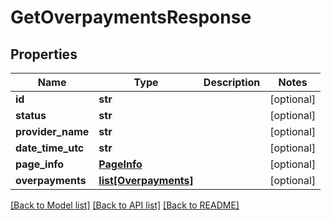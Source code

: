 # GetOverpaymentsResponse

## Properties
Name | Type | Description | Notes
------------ | ------------- | ------------- | -------------
**id** | **str** |  | [optional] 
**status** | **str** |  | [optional] 
**provider_name** | **str** |  | [optional] 
**date_time_utc** | **str** |  | [optional] 
**page_info** | [**PageInfo**](PageInfo.md) |  | [optional] 
**overpayments** | [**list[Overpayments]**](Overpayments.md) |  | [optional] 

[[Back to Model list]](../README.md#documentation-for-models) [[Back to API list]](../README.md#documentation-for-api-endpoints) [[Back to README]](../README.md)


